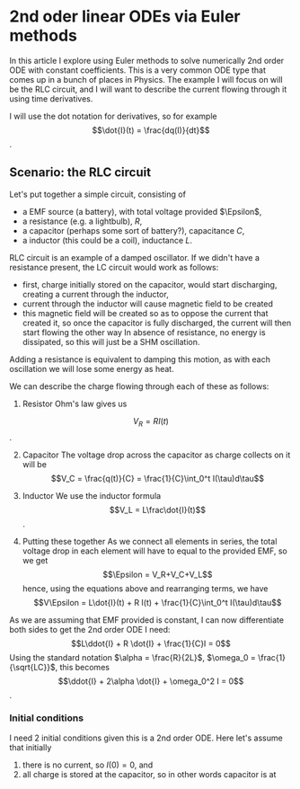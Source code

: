# 2nd oder linear ODEs via Euler methods
In this article I explore using Euler methods to solve numerically 2nd order ODE with constant coefficients. This is a very common ODE type that comes up in a bunch of places in Physics. The example I will focus on will be the RLC circuit, and I will want to describe the current flowing through it using time derivatives.

I will use the dot notation for derivatives, so for example $$\dot{I}(t) = \frac{dq(I)}{dt}$$.

## Scenario: the RLC circuit
Let's put together a simple circuit, consisting of
- a EMF source (a battery), with total voltage provided $\Epsilon$,
- a resistance (e.g. a lightbulb), *R*,
- a capacitor (perhaps some sort of battery?), capacitance *C*,
- a inductor (this could be a coil), inductance *L*.

RLC circuit is an example of a damped oscillator. If we didn't have a resistance present, the LC circuit would work as follows:
* first, charge initially stored on the capacitor, would start discharging, creating a current through the inductor,
* current through the inductor will cause magnetic field to be created
* this magnetic field will be created so as to oppose the current that created it, so once the capacitor is fully discharged, the current will then start flowing the other way
In absence of resistance, no energy is dissipated, so this will just be a SHM oscillation.

Adding a resistance is equivalent to damping this motion, as with each oscillation we will lose some energy as heat.

We can describe the charge flowing through each of these as follows:

1. Resistor
Ohm's law gives us

$$V_R = RI(t)$$.

2. Capacitor
The voltage drop across the capacitor as charge collects on it will be
$$V_C = \frac{q(t)}{C} = \frac{1}{C}\int_0^t I(\tau)d\tau$$

3. Inductor
We use the inductor formula 
$$V_L = L\frac\dot{I}(t)$$.

4. Putting these together
As we connect all elements in series, the total voltage drop in each element will have to equal to the provided EMF, so we get
$$\Epsilon = V_R+V_C+V_L$$
hence, using the equations above and rearranging terms, we have 
$$V\Epsilon = L\dot{I}(t) + R I(t) + \frac{1}{C}\int_0^t I(\tau)d\tau$$

As we are assuming that EMF provided is constant, I can now differentiate both sides to get the 2nd order ODE I need:
$$L\ddot{I} + R \dot{I} + \frac{1}{C}I = 0$$
Using the standard notation $\alpha = \frac{R}{2L}$, $\omega_0 = \frac{1}{\sqrt{LC}}$, this becomes
$$\ddot{I} + 2\alpha \dot{I} + \omega_0^2 I = 0$$.

### Initial conditions
I need 2 initial conditions given this is a 2nd order ODE. Here let's assume that initially 
1. there is no current, so $I(0) = 0$, and
2. all charge is stored at the capacitor, so in other words capacitor is at 